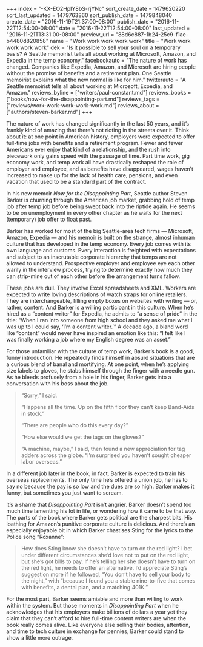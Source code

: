 +++
index = "-KX-EO2HpIY8bS-rjYNc"
sort_create_date = 1479620220
sort_last_updated = 1479763860
sort_publish_date = 1479848040
create_date = "2016-11-19T21:37:00-08:00"
publish_date = "2016-11-22T12:54:00-08:00"
date = "2016-11-22T12:54:00-08:00"
last_updated = "2016-11-21T13:31:00-08:00"
preview_url = "88d6c887-1b24-25c9-f1ae-b4480d820858"
name = "Work work work work work"
title = "Work work work work work"
dek = "Is it possible to sell your soul on a temporary basis?  A Seattle memoirist tells all about working at Microsoft, Amazon, and Expedia in the temp economy."
facebookauto = "The nature of work has changed. Companies like Expedia, Amazon, and Microsoft are hiring people without the promise of benefits and a retirement plan. One Seattle memoirist explains what the new normal is like for him."
twitterauto = "A Seattle memoirist tells all about working at Microsoft, Expedia, and Amazon."
reviews_byline = ["writers/paul-constant.md"]
reviews_books = ["books/now-for-the-disappointing-part.md"]
reviews_tags = ["reviews/work-work-work-work-work.md"]
reviews_about = ["authors/steven-barker.md"]
+++

The nature of work has changed significantly in the last 50 years, and it’s frankly kind of amazing that there’s not rioting in the streets over it. Think about it: at one point in American history, employers were expected to offer full-time jobs with benefits and a retirement program. Fewer and fewer Americans ever enjoy that kind of a relationship, and the rush into piecework only gains speed with the passage of time. Part time work, gig economy work, and temp work all have drastically reshaped the role of employer and employee, and as benefits have disappeared, wages haven’t increased to make up for the lack of health care, pensions, and even vacation that used to be a standard part of the contract.

In his new memoir *Now for the Disappointing Part*, Seattle author Steven Barker is churning through the American job market, grabbing hold of temp job after temp job before being swept back into the riptide again. He seems to be on unemployment in every other chapter as he waits for the next (temporary) job offer to float past. 

Barker has worked for most of the big Seattle-area tech firms — Microsoft, Amazon, Expedia — and his memoir is built on the strange, almost inhuman culture that has developed in the temp economy. Every job comes with its own language and customs. Every interaction is freighted with expectations and subject to an inscrutable corporate hierarchy that temps are not allowed to understand. Prospective employer and employee eye each other warily in the interview process, trying to determine exactly how much they can strip-mine out of each other before the arrangement turns fallow.

These jobs are dull. They involve Excel spreadsheets and XML. Workers are expected to write loving descriptions of watch straps for online retailers. They are interchangeable, filling empty boxes on websites with writing — or, rather, content. And Barker is a willing participant in this culture. When he’s hired as a “content writer” for Expedia, he admits to “a sense of pride” in the title: “When I ran into someone from high school and they asked me what I was up to I could say, ‘I’m a content writer.’” A decade ago, a bland word like “content” would never have inspired an emotion like this: “I felt like I was finally working a job where my English degree was an asset.”

For those unfamiliar with the culture of temp work, Barker’s book is a good, funny introduction. He repeatedly finds himself in absurd situations that are a curious blend of banal and mortifying. At one point, when he’s applying size labels to gloves, he stabs himself through the finger with a needle gun. As he bleeds profusely from a hole in his finger, Barker gets into a conversation with his boss about the job.

<blockquote><p>“Sorry,” I said.</p>
<p>“Happens all the time. Up on the fifth floor they can’t keep Band-Aids in stock.”</p>
<p>“There are people who do this every day?”</p>
<p>“How else would we get the tags on the gloves?”</p>
<p>“A machine, maybe,” I said, then found a new appreciation for tag adders across the globe. “I’m surprised you haven’t sought cheaper labor overseas.”</p></blockquote>

In a different job later in the book, in fact, Barker is expected to train his overseas replacements. The only time he’s offered a union job, he has to say no because the pay is so low and the dues are so high. Barker makes it funny, but sometimes you just want to scream.

it’s a shame that *Disappointing Part* isn’t angrier. Barker doesn’t spend too much time lamenting his lot in life, or wondering how it came to be that way. The parts of the book where Barker gets political are the sharpest bits. His loathing for Amazon’s punitive corporate culture is delicious. And there’s an especially enjoyable bit in which Barker chastises Sting for the lyrics to the Police song “Roxanne”:

<blockquote>How does Sting know she doesn’t have to turn on the red light? I bet under different circumstances she’d love not to put on the red light, but she’s got bills to pay. If he’s telling her she doesn’t have to turn on the red light, he needs to offer an alternative. I’d appreciate Sting’s suggestion more if he followed, “You don’t have to sell your body to the night,” with “because I found you a stable nine-to-five that comes with benefits, a dental plan, and a matching 401K.”</blockquote>

For the most part, Barker seems amiable and more than willing to work within the system. But those moments in *Disappointing Part* when he acknowledges that his employers make billions of dollars a year yet they claim that they can’t afford to hire full-time content writers are when the book really comes alive. Like everyone else selling their bodies, attention, and time to tech culture in exchange for pennies, Barker could stand to show a little more outrage.
